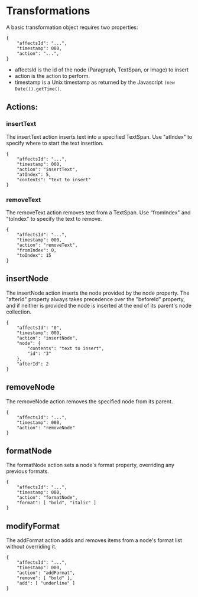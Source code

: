Transformations
===============
A basic transformation object requires two properties:
```
{
    "affectsId": "...",
    "timestamp": 000,
    "action": "...",
}
```

* affectsId is the id of the node (Paragraph, TextSpan, or Image) to insert
* action is the action to perform.
* timestamp is a Unix timestamp as returned by the Javascript ``(new Date()).getTime()``.

## Actions:

### insertText
The insertText action inserts text into a specified TextSpan. Use "atIndex" to specify where to start the text insertion.
```
{
    "affectsId": "...",
    "timestamp": 000,
    "action": "insertText",
    "atIndex": 5,
    "contents": "text to insert"
}
```

### removeText
The removeText action removes text from a TextSpan. Use "fromIndex" and "toIndex" to specify the text to remove.

```
{
    "affectsId": "...",
    "timestamp": 000,
    "action": "removeText",
    "fromIndex": 0,
    "toIndex": 15
}
```

## insertNode
The insertNode action inserts the node provided by the node property. The "afterId" property always takes precedence over the "beforeId" property, and if neither is provided the node is inserted at the end of its parent's node collection.

```
{
    "affectsId": "0",
    "timestamp": 000,
    "action": "insertNode",
    "node": {
        "contents": "text to insert",
        "id": "3"
    },
    "afterId": 2
}
```

## removeNode
The removeNode action removes the specified node from its parent.

```
{
    "affectsId": "...",
    "timestamp": 000,
    "action": "removeNode"
}
```

## formatNode
The formatNode action sets a node's format property, overriding any previous formats.

```
{
    "affectsId": "...",
    "timestamp": 000,
    "action": "formatNode",
    "format": [ "bold", "italic" ]
}
```

## modifyFormat
The addFormat action adds and removes items from a node's format list without overriding it.

```
{
    "affectsId": "...",
    "timestamp": 000,
    "action": "addFormat",
    "remove": [ "bold" ],
    "add": [ "underline" ]
}
```